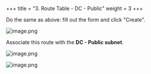 +++
title = "3. Route Table - DC - Public"
weight = 3
+++


Do the same as above: fill out the form and click "Create".


![image.png](/images/004-iv-setup-vpc-dc-resources/16-756077-image.png)


Associate this route with the **DC - Public subnet**.


![image.png](/images/004-iv-setup-vpc-dc-resources/16-552759-image.png)


![image.png](/images/004-iv-setup-vpc-dc-resources/16-360254-image.png)


